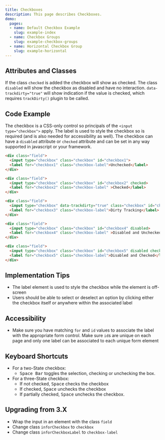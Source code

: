 ```yaml
---
title: Checkboxes
description: This page describes Checkboxes.
demo:
  pages:
  - name: Default Checkbox Example
    slug: example-index
  - name: Checkbox Groups
    slug: example-checkbox-groups
  - name: Horizontal Checkbox Group
    slug: example-horizontal
---
```


## Attributes and Classes

If the class `checked` is added the checkbox will show as checked. The class `disabled` will show the checkbox as disabled and have no interaction. `data-trackdirty="true"` will show indication if the value is checked, which requires `trackDirty()` plugin to be called.

## Code Example

The checkbox is a CSS-only control so principals of the `<input type="checkbox">` apply. The label is used to style the checkbox so is required (and is also needed for accessibility as well). The checkbox can have a `disabled` attribute or `checked` attribute and can be set in any way supported in javascript or your framework.

```html
<div class="field">
  <input type="checkbox" class="checkbox" id="checkbox1">
  <label for="checkbox1" class="checkbox-label">Unchecked</label>
</div>

<div class="field">
  <input type="checkbox" class="checkbox" id="checkbox2" checked>
  <label for="checkbox2" class="checkbox-label" >Checked</label>
</div>

<div class="field">
  <input type="checkbox" data-trackdirty="true" class="checkbox" id="checkbox3" >
  <label for="checkbox3" class="checkbox-label">Dirty Tracking</label>
</div>

<div class="field">
  <input type="checkbox" class="checkbox" id="checkbox4" disabled>
  <label for="checkbox4" class="checkbox-label" >Disabled and Unchecked</label>
</div>

<div class="field">
  <input type="checkbox" class="checkbox" id="checkbox5" disabled checked>
  <label for="checkbox5" class="checkbox-label">Disabled and Checked</label>
</div>

```

## Implementation Tips

- The label element is used to style the checkbox while the element is off-screen
- Users should be able to select or deselect an option by clicking either the checkbox itself or anywhere within the associated label

## Accessibility

- Make sure you have matching `for` and `id` values to associate the label with the appropriate form control. Make sure `id`s are unique on each page and only one label can be associated to each unique form element

## Keyboard Shortcuts

- For a two-State checkbox:
    - <kbd>Space Bar</kbd> toggles the selection, checking or unchecking the box.
- For a three-State checkbox:
    - If not checked, <kbd>Space</kbd> checks the checkbox
    - If checked, <kbd>Space</kbd> unchecks the checkbox
    - If partially checked, <kbd>Space</kbd> unchecks the checkbox.

## Upgrading from 3.X

- Wrap the input in an element with the class `field`
- Change class `inforCheckbox` to `checkbox`
- Change class `inforCheckboxLabel` to `checkbox-label`
